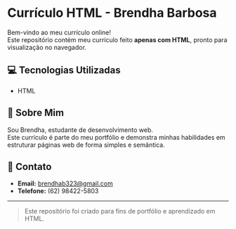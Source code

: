 # Currículo HTML - Brendha Barbosa

Bem-vindo ao meu currículo online!  
Este repositório contém meu currículo feito **apenas com HTML**, pronto para visualização no navegador.


## 💻 Tecnologias Utilizadas
- HTML  


## 📝 Sobre Mim
Sou Brendha, estudante de desenvolvimento web.  
Este currículo é parte do meu portfólio e demonstra minhas habilidades em estruturar páginas web de forma simples e semântica.


## 🔗 Contato
- **Email:** brendhab323@gmail.com  
- **Telefone:** (62) 98422-5803  

---

> Este repositório foi criado para fins de portfólio e aprendizado em HTML.
